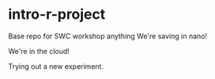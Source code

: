 # intro-r-project
Base repo for SWC workshop
anything
We're saving in nano!


We're in the cloud!


Trying out a new experiment.